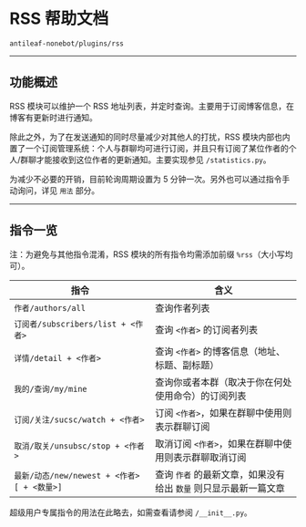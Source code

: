 # RSS 帮助文档

`antileaf-nonebot/plugins/rss`

---

## 功能概述

RSS 模块可以维护一个 RSS 地址列表，并定时查询。主要用于订阅博客信息，在博客有更新时进行通知。

除此之外，为了在发送通知的同时尽量减少对其他人的打扰，RSS 模块内部也内置了一个订阅管理系统：个人与群聊均可进行订阅，并且只有订阅了某位作者的个人/群聊才能接收到这位作者的更新通知。主要实现参见 `/statistics.py`。

为减少不必要的开销，目前轮询周期设置为 5 分钟一次。另外也可以通过指令手动询问，详见 `用法` 部分。

---

## 指令一览

注：为避免与其他指令混淆，RSS 模块的所有指令均需添加前缀 `%rss`（大小写均可）。

| 指令 | 含义 |
|  ----  | ----  |
| `作者/authors/all` | 查询作者列表 |
| `订阅者/subscribers/list + <作者>` | 查询 `<作者>` 的订阅者列表 |
| `详情/detail + <作者>` | 查询 `<作者>` 的博客信息（地址、标题、副标题） |
| `我的/查询/my/mine` | 查询你或者本群（取决于你在何处使用命令）的订阅列表 |
| `订阅/关注/sucsc/watch + <作者>` | 订阅 `<作者>`，如果在群聊中使用则表示群聊订阅 |
| `取消/取关/unsubsc/stop + <作者>` | 取消订阅 `<作者>`，如果在群聊中使用则表示群聊取消订阅 |
| `最新/动态/new/newest + <作者> [ + <数量>]` | 查询 `作者` 的最新文章，如果没有给出 `数量` 则只显示最新一篇文章 |

超级用户专属指令的用法在此略去，如需查看请参阅 `/__init__.py`。